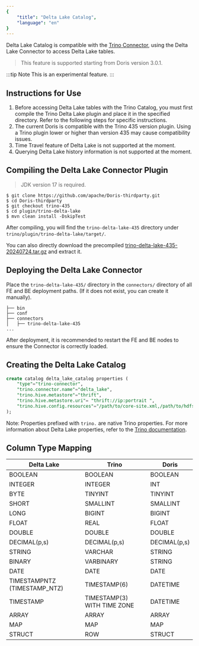 ```yaml
---
{
    "title": "Delta Lake Catalog",
    "language": "en"
}
---
```


<!-- 
Licensed to the Apache Software Foundation (ASF) under one
or more contributor license agreements.  See the NOTICE file
distributed with this work for additional information
regarding copyright ownership.  The ASF licenses this file
to you under the Apache License, Version 2.0 (the
"License"); you may not use this file except in compliance
with the License.  You may obtain a copy of the License at

  http://www.apache.org/licenses/LICENSE-2.0

Unless required by applicable law or agreed to in writing,
software distributed under the License is distributed on an
"AS IS" BASIS, WITHOUT WARRANTIES OR CONDITIONS OF ANY
KIND, either express or implied.  See the License for the
specific language governing permissions and limitations
under the License.
-->

Delta Lake Catalog is compatible with the [Trino Connector](../../../../docusaurus-plugin-content-docs-community/current/how-to-contribute/trino-connector-developer-guide.md), using the Delta Lake Connector to access Delta Lake tables.

> This feature is supported starting from Doris version 3.0.1.

:::tip Note
This is an experimental feature.
:::

## Instructions for Use

1. Before accessing Delta Lake tables with the Trino Catalog, you must first compile the Trino Delta Lake plugin and place it in the specified directory. Refer to the following steps for specific instructions.
2. The current Doris is compatible with the Trino 435 version plugin. Using a Trino plugin lower or higher than version 435 may cause compatibility issues.
3. Time Travel feature of Delta Lake is not supported at the moment.
4. Querying Delta Lake history information is not supported at the moment.

## Compiling the Delta Lake Connector Plugin

> JDK version 17 is required.

```Plain Text
$ git clone https://github.com/apache/Doris-thirdparty.git
$ cd Doris-thirdparty
$ git checkout trino-435
$ cd plugin/trino-delta-lake
$ mvn clean install -DskipTest
```

After compiling, you will find the `trino-delta-lake-435` directory under `trino/plugin/trino-delta-lake/target/`.

You can also directly download the precompiled [trino-delta-lake-435-20240724.tar.gz](https://github.com/apache/Doris-thirdparty/releases/download/trino-435-20240724/trino-delta-lake-435-20240724.tar.gz) and extract it.

## Deploying the Delta Lake Connector

Place the `trino-delta-lake-435/` directory in the `connectors/` directory of all FE and BE deployment paths. (If it does not exist, you can create it manually).

```Plain Text
├── bin
├── conf
├── connectors
│   ├── trino-delta-lake-435
...
```

After deployment, it is recommended to restart the FE and BE nodes to ensure the Connector is correctly loaded.

## Creating the Delta Lake Catalog

```sql
create catalog delta_lake_catalog properties ( 
    "type"="trino-connector", 
    "trino.connector.name"="delta_lake",
    "trino.hive.metastore"="thrift",
    "trino.hive.metastore.uri"= "thrift://ip:portrait ",
    "trino.hive.config.resources"="/path/to/core-site.xml,/path/to/hdfs-site.xml"
);
```

Note: Properties prefixed with `trino.` are native Trino properties. For more information about Delta Lake properties, refer to the [Trino documentation](https://trino.io/docs/current/connector/delta-lake.html).

## Column Type Mapping

|Delta Lake|Trino|Doris|
| ----- | ----- | ----- |
|BOOLEAN|BOOLEAN|BOOLEAN|
|INTEGER|INTEGER|INT|
|BYTE|TINYINT|TINYINT|
|SHORT|SMALLINT|SMALLINT|
|LONG|BIGINT|BIGINT|
|FLOAT|REAL|FLOAT|
|DOUBLE|DOUBLE|DOUBLE|
|DECIMAL(p,s)|DECIMAL(p,s)|DECIMAL(p,s)|
|STRING|VARCHAR|STRING|
|BINARY|VARBINARY|STRING|
|DATE|DATE|DATE|
|TIMESTAMPNTZ (TIMESTAMP\_NTZ)|TIMESTAMP(6)|DATETIME|
|TIMESTAMP|TIMESTAMP(3) WITH TIME ZONE|DATETIME|
|ARRAY|ARRAY|ARRAY|
|MAP|MAP|MAP|
|STRUCT|ROW|STRUCT|

